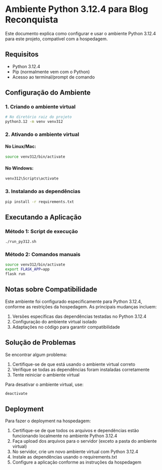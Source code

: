 # Ambiente Python 3.12.4 para Blog Reconquista

Este documento explica como configurar e usar o ambiente Python 3.12.4 para este projeto, compatível com a hospedagem.

## Requisitos

- Python 3.12.4
- Pip (normalmente vem com o Python)
- Acesso ao terminal/prompt de comando

## Configuração do Ambiente

### 1. Criando o ambiente virtual

```bash
# No diretório raiz do projeto
python3.12 -m venv venv312
```

### 2. Ativando o ambiente virtual

#### No Linux/Mac:
```bash
source venv312/bin/activate
```

#### No Windows:
```bash
venv312\Scripts\activate
```

### 3. Instalando as dependências

```bash
pip install -r requirements.txt
```

## Executando a Aplicação

### Método 1: Script de execução

```bash
./run_py312.sh
```

### Método 2: Comandos manuais

```bash
source venv312/bin/activate
export FLASK_APP=app
flask run
```

## Notas sobre Compatibilidade

Este ambiente foi configurado especificamente para Python 3.12.4, conforme as restrições da hospedagem. As principais mudanças incluem:

1. Versões específicas das dependências testadas no Python 3.12.4
2. Configuração do ambiente virtual isolado
3. Adaptações no código para garantir compatibilidade

## Solução de Problemas

Se encontrar algum problema:

1. Certifique-se de que está usando o ambiente virtual correto
2. Verifique se todas as dependências foram instaladas corretamente
3. Tente reiniciar o ambiente virtual

Para desativar o ambiente virtual, use:
```bash
deactivate
```

## Deployment

Para fazer o deployment na hospedagem:

1. Certifique-se de que todos os arquivos e dependências estão funcionando localmente no ambiente Python 3.12.4
2. Faça upload dos arquivos para o servidor (exceto a pasta do ambiente virtual)
3. No servidor, crie um novo ambiente virtual com Python 3.12.4
4. Instale as dependências usando o requirements.txt
5. Configure a aplicação conforme as instruções da hospedagem 